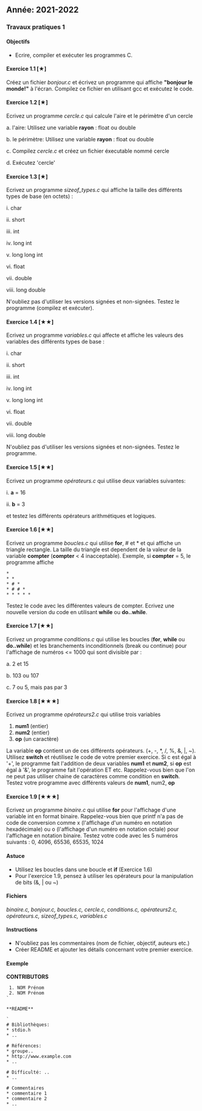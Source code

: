 Année: 2021-2022
----------------

### Travaux pratiques 1

#### Objectifs

-   Ecrire, compiler et exécuter les programmes C.

#### Exercice 1.1 [★]

 
Créez un fichier *bonjour.c* et écrivez un programme qui affiche
**"bonjour le monde!"** à l'écran. Compilez ce fichier en utilisant
gcc et exécutez le code.


#### Exercice 1.2 [★]

 
Ecrivez un programme *cercle.c* qui calcule l'aire et le périmètre d'un
cercle

a.  l'aire: Utilisez une variable **rayon** : float ou double

b.  le périmètre: Utilisez une variable **rayon** : float ou double

c.  Compilez *cercle.c* et créez un fichier éxecutable nommé cercle

d.  Exécutez 'cercle'


#### Exercice 1.3 [★]

 
Ecrivez un programme *sizeof_types.c* qui affiche la taille des
différents types de base (en octets) :

i.  char

ii. short

iii. int

iv. long int

v.  long long int

vi. float

vii. double

viii. long double


N'oubliez pas d'utiliser les versions signées et non-signées. Testez le
programme (compilez et exécuter).


#### Exercice 1.4 [★★]

 
Ecrivez un programme *variables.c* qui affecte et affiche les valeurs
des variables des différents types de base :

i.  char

ii. short

iii. int

iv. long int

v.  long long int

vi. float

vii. double

viii. long double


N'oubliez pas d'utiliser les versions signées et non-signées. Testez
le programme.


#### Exercice 1.5 [★★]

 
Ecrivez un programme *opérateurs.c* qui utilise deux variables
suivantes:

i.  **a** = 16

ii. **b** = 3

et testez les différents opérateurs arithmétiques et logiques.


#### Exercice 1.6 [★★]

 
Ecrivez un programme *boucles.c* qui utilise **for**, # et * et qui
affiche un triangle rectangle. La taille du triangle est dependent de la
valeur de la variable **compter** (**compter** < 4 inacceptable).
Exemple, si **compter** = 5, le programme affiche

```
*              
* *               
* # *              
* # # *              
* * * * *
```

Testez le code avec les différentes valeurs de compter. Ecrivez une
nouvelle version du code en utilisant **while** ou **do..while**.


#### Exercice 1.7 [★★]

 
Ecrivez un programme *conditions.c* qui utilise les boucles (**for**,
**while** ou **do..while**) et les branchements inconditionnels (break
ou continue) pour l'affichage de numéros <= 1000 qui sont divisible par
:

a.  2 et 15

b.  103 ou 107

c.  7 ou 5, mais pas par 3



#### Exercice 1.8 [★★★]

 
Ecrivez un programme *opérateurs2.c* qui utilise trois variables

1.  **num1** (entier)
2.  **num2** (entier)
3.  **op** (un caractère)

La variable **op** contient un de ces différents opérateurs. (+, -, \*,
/, %, &, |, ~). Utilisez **switch** et réutilisez le code de votre
premier exercice. Si c est égal à '+', le programme fait l'addition de
deux variables **num1** et **num2**, si **op** est égal à '&', le
programme fait l'opération ET etc. Rappelez-vous bien que l'on ne peut
pas utiliser chaine de caractères comme condition en **switch**. Testez
votre programme avec différents valeurs de **num1**, num2, **op**


#### Exercice 1.9 [★★★]

 
Ecrivez un programme *binaire.c* qui utilise **for** pour l'affichage
d'une variable int en format binaire. Rappelez-vous bien que printf n'a
pas de code de conversion comme x (l'affichage d'un numéro en notation
hexadécimale) ou o (l'affichage d'un numéro en notation octale) pour
l'affichage en notation binaire. Testez votre code avec les 5 numéros
suivants : 0, 4096, 65536, 65535, 1024


#### Astuce

-   Utilisez les boucles dans une boucle et **if** (Exercice 1.6)
-   Pour l'exercice 1.9, pensez à utiliser les opérateurs pour la
    manipulation de bits (&, | ou ~)

#### Fichiers

*binaire.c, bonjour.c, boucles.c, cercle.c, conditions.c, opérateurs2.c,
opérateurs.c, sizeof_types.c, variables.c*

#### Instructions

-   N'oubliez pas les commentaires (nom de fichier, objectif, auteurs
    etc.)
-   Créer README et ajouter les détails concernant votre premier
    exercice.

#### Exemple

 
**CONTRIBUTORS**

```             
 1. NOM Prénom
 2. NOM Prénom
`

**README**

`             
# Bibliothèques:               
* stdio.h               
* ..              

# Références:               
* groupe..               
* http://www.example.com               
* ..              

# Difficulté: ..               
* ..              

# Commentaires               
* commentaire 1               
* commentaire 2               
* ..             
```



